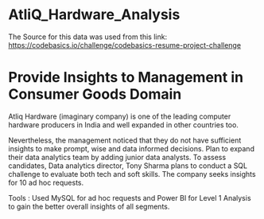 # AtliQ_Hardware_Analysis

The Source for this data was used from this link: https://codebasics.io/challenge/codebasics-resume-project-challenge

# Provide Insights to Management in Consumer Goods Domain

Atliq Hardware (imaginary company) is one of the leading computer hardware producers in India and well expanded in other countries too.

Nevertheless, the management noticed that they do not have sufficient insights to make prompt, wise and data informed decisions. 
Plan to expand their data analytics team by adding junior data analysts. 
To assess candidates, Data analytics director, Tony Sharma plans to conduct a SQL challenge to evaluate both tech and soft skills.
The company seeks insights for 10 ad hoc requests.

Tools : Used MySQL for ad hoc requests and Power BI for Level 1 Analysis to gain the better overall insights of all segments. 

